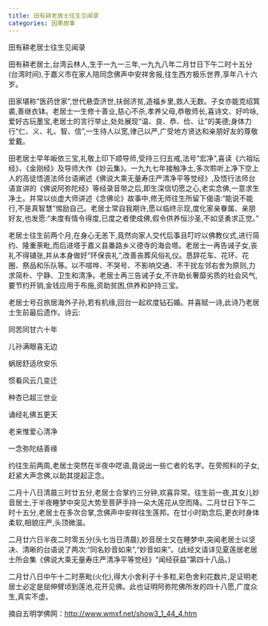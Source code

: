 ```yaml
---
title: 田有耕老居士往生见闻录
categories: 因果故事
---
```


	   
	   
田有耕老居士往生见闻录

田有耕老居士,台湾云林人,生于一九一三年,一九九八年二月廿日下午二时十五分(台湾时间),于嘉义市在家人陪同念佛声中安祥舍报,往生西方极乐世界,享年八十六岁。

田家堪称“医药世家”,世代悬壶济世,扶弱济贫,造福乡里,救人无数。子女亦能克绍箕裘,善继衣钵。老居士一生修十善业,慈心不杀,孝养父母,恭敬师长,喜诗文、好吟咏,爱好古玩墨宝,老居士的言行举止,处处展现“温、良、恭、俭、让”的美德;身体力行“仁、义、礼、智、信”,一生待人以宽,律己以严,广受地方贤达和亲朋好友的尊敬爱戴。

田老居士早年皈依三宝,礼敬上印下顺导师,受持三归五戒,法号“宏净”,喜读《六祖坛经》、《金刚经》及导师大作《妙云集》。一九九七年接触净土,多次聆听上净下空上人的高徒悟道法师台语阐述《佛说大乘无量寿庄严清净平等觉经》,及悟行法师台语宣讲的《佛说阿弥陀经》等经录音带之后,即生深信切愿之心,老实念佛,一意求生净土。并常以倓虚大师讲述《念佛论》故事中,修无师往生所留下偈语:“能说不能行,不是真智慧”惕励自己。老居士常自我期许,愿以临终示现,度化家亲眷属、亲朋好友,也发愿:“未度有情令得度,已度之者使成佛,假令供养恒沙圣,不如坚勇求正觉。”

老居士往生前两个月,在身心无恙下,竟然向家人交代后事且叮咛以佛教仪式,进行简约、隆重荼毗,而后进塔于嘉义县番路乡义德寺的海会塔。老居士一再告诫子女,丧礼不得铺张,并从本身做好“环保丧礼”,改善丧葬风俗礼仪。恳辞花车、花环、花圈、祭品和乐队等。以不喧哗、不哭号、不影响交通、不干扰左邻右舍为原则,力求简朴、宁静、卫生和清净。老居士再三告诫子女,不许助长奢靡劣质的社会风气,要节约开销,金钱应用于布施,资助贫困,供养和护持三宝。

老居士号召旅居海外子孙,若有机缘,回台一起欢度钻石婚。并喜赋一诗,此诗乃老居士生前最后遗作。诗云:

同苦同甘六十年

儿孙满眼喜无边

蜗居舒适欣安乐

惯看风云几变迁

种杏已超三世业

诵经礼佛五更天

老来惟爱心清净

一念弥陀结善缘

约往生前两周,老居士突然在半夜中呓语,竟说出一些亡者的名字。在旁照料的子女,赶紧大声念佛,以助其提起正念。

二月十八日清晨三时廿五分,老居士合掌约三分钟,欢喜异常。往生前一夜,其女儿妙音居士,于半夜睡梦中突见大势至菩萨手持一朵大莲花从空而降。二月廿日下午二时十五分,老居士在多次合掌,念佛声中安祥往生莲邦。在廿小时助念后,更衣时身体柔软,相貌庄严,头顶微温。

二月廿六日半夜二时零五分(头七当日清晨),妙音居士又在睡梦中,突闻老居士以坚决、清晰的台语说了两次:“同名妙音如来”,“妙音如来”。(此经文请详见夏莲居老居士所会集《佛说大乘无量寿庄严清净平等觉经》“闻经获益”第四十八品。)

二月廿八日中午十二时荼毗(火化),得大小舍利子十多粒,彩色舍利花数片,足证明老居士必定是屈伸臂顷到莲池,花开见佛。此也证明阿弥陀佛所发的四十八愿,广度众生,真实不虚。

摘自五明学佛网：http://www.wmxf.net/show3_1_44_4.htm